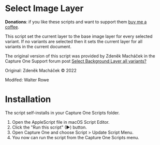 # Select Image Layer

**Donations**: if you like these scripts and want to support them [buy me a coffee](https://buymeacoffee.com/walterrowe).

This script set the current layer to the base image layer for every selected variant. If no variants are selected then it sets the current layer for all variants in the current document.

The original version of this script was provided by Zdeněk Macháček in the Capture One Support forum post [Select Background Layer all variants?](https://support.captureone.com/hc/en-us/community/posts/7116665276701-Select-Background-Layer-all-variants-)

Original: Zdeněk Macháček © 2022

Modifed: Walter Rowe

# Installation

The script self-installs in your Capture One Scripts folder.

1. Open the AppleScript file in macOS Script Editor.
1. Click the "Run this script" (&#9654;) button.
1. Open Capture One and choose Script > Update Script Menu.
1. You now can run the script from the Capture One Scripts menu.
